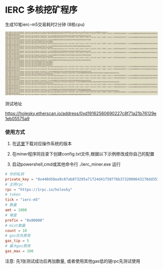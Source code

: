 # IERC 多核挖矿程序

生成10笔ierc-m5交易耗时2分钟 (8核cpu)

![](./img.png)

测试地址

https://holesky.etherscan.io/address/0xd19162560690227c8f71a21b76129e1eb05575a9


### 使用方式

1. 在[这里](https://github.com/minchenzz/ierc-miner/releases)下载对应操作系统的版本

2. 在miner程序同目录下创建config.txt文件,根据以下示例修改成你自己的配置

3. 启动powershell,cmd或其他命令行 ./ierc_miner.exe 运行

```toml
# 你的私钥
private_key = "0x440d58ea9c07ab873295a71f24d41f58776b3732000643178dd351c991b53e48"
# 主网rpc
rpc = "https://1rpc.io/holesky"
# token
tick = "ierc-m5"
# 数量
amt = 1000
# 难度
prefix = "0x00000"
# mint数量
count = 10
# gas优先费用
gas_tip = 5
# 最大gas费用
gas_max = 100
```

注意: 先1张测试成功后再加数量, 或者使用其他gas低的链rpc先测试使用